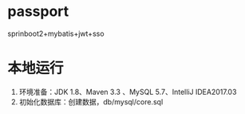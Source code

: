 # passport
sprinboot2+mybatis+jwt+sso

# 本地运行
1. 环境准备：JDK 1.8、Maven 3.3 、MySQL 5.7、IntelliJ IDEA2017.03
2. 初始化数据库：创建数据，db/mysql/core.sql

